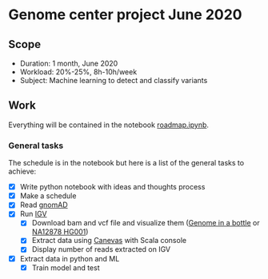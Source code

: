 # Genome center project June 2020

## Scope
- Duration: 1 month, June 2020
- Workload: 20%-25%, 8h-10h/week
- Subject: Machine learning to detect and classify variants

## Work
Everything will be contained in the notebook [roadmap.ipynb](roadmap.ipynb).

### General tasks
The schedule is in the notebook but here is a list of the general tasks to achieve:
- [x] Write python notebook with ideas and thoughts process
- [x] Make a schedule
- [x] Read [gnomAD](https://www.nature.com/articles/s41586-020-2287-8)
- [x] Run [IGV](http://software.broadinstitute.org/software/igv/)
  - [x] Download bam and vcf file and visualize them ([Genome in a bottle](https://www.nist.gov/programs-projects/genome-bottle) or [NA12878 HG001](ftp://ftp-trace.ncbi.nlm.nih.gov/giab/ftp/data/NA12878/NIST_NA12878_HG001_HiSeq_300x/))
  - [x] Extract data using [Canevas](https://github.com/rick-heig/canevas) with Scala console
  - [x] Display number of reads extracted on IGV
- [x] Extract data in python and ML
  - [x] Train model and test
